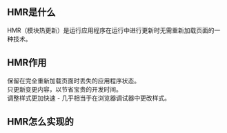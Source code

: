 ## HMR是什么  
HMR（模块热更新）是运行应用程序在运行中进行更新时无需重新加载页面的一种技术。

## HMR作用  
保留在完全重新加载页面时丢失的应用程序状态。  
只更新变更内容，以节省宝贵的开发时间。  
调整样式更加快速 - 几乎相当于在浏览器调试器中更改样式。  

## HMR怎么实现的  
